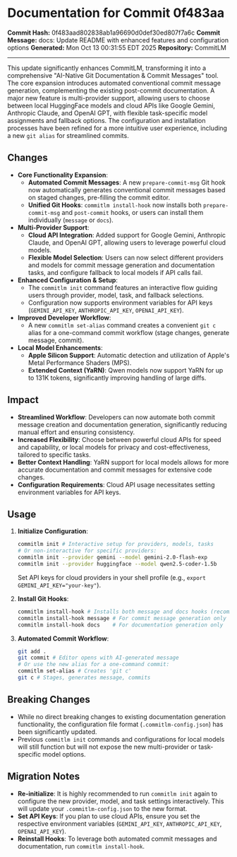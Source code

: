 # Documentation for Commit 0f483aa

**Commit Hash:** 0f483aad802838ab1a96690d0def30ed807f7a6c
**Commit Message:** docs: Update README with enhanced features and configuration options
**Generated:** Mon Oct 13 00:31:55 EDT 2025
**Repository:** CommitLM

---

This update significantly enhances CommitLM, transforming it into a comprehensive "AI-Native Git Documentation & Commit Messages" tool. The core expansion introduces automated conventional commit message generation, complementing the existing post-commit documentation. A major new feature is multi-provider support, allowing users to choose between local HuggingFace models and cloud APIs like Google Gemini, Anthropic Claude, and OpenAI GPT, with flexible task-specific model assignments and fallback options. The configuration and installation processes have been refined for a more intuitive user experience, including a new `git alias` for streamlined commits.

## Changes

*   **Core Functionality Expansion**:
    *   **Automated Commit Messages**: A new `prepare-commit-msg` Git hook now automatically generates conventional commit messages based on staged changes, pre-filling the commit editor.
    *   **Unified Git Hooks**: `commitlm install-hook` now installs both `prepare-commit-msg` and `post-commit` hooks, or users can install them individually (`message` or `docs`).
*   **Multi-Provider Support**:
    *   **Cloud API Integration**: Added support for Google Gemini, Anthropic Claude, and OpenAI GPT, allowing users to leverage powerful cloud models.
    *   **Flexible Model Selection**: Users can now select different providers and models for commit message generation and documentation tasks, and configure fallback to local models if API calls fail.
*   **Enhanced Configuration & Setup**:
    *   The `commitlm init` command features an interactive flow guiding users through provider, model, task, and fallback selections.
    *   Configuration now supports environment variables for API keys (`GEMINI_API_KEY`, `ANTHROPIC_API_KEY`, `OPENAI_API_KEY`).
*   **Improved Developer Workflow**:
    *   A new `commitlm set-alias` command creates a convenient `git c` alias for a one-command commit workflow (stage changes, generate message, commit).
*   **Local Model Enhancements**:
    *   **Apple Silicon Support**: Automatic detection and utilization of Apple's Metal Performance Shaders (MPS).
    *   **Extended Context (YaRN)**: Qwen models now support YaRN for up to 131K tokens, significantly improving handling of large diffs.

## Impact

*   **Streamlined Workflow**: Developers can now automate both commit message creation and documentation generation, significantly reducing manual effort and ensuring consistency.
*   **Increased Flexibility**: Choose between powerful cloud APIs for speed and capability, or local models for privacy and cost-effectiveness, tailored to specific tasks.
*   **Better Context Handling**: YaRN support for local models allows for more accurate documentation and commit messages for extensive code changes.
*   **Configuration Requirements**: Cloud API usage necessitates setting environment variables for API keys.

## Usage

1.  **Initialize Configuration**:
    ```bash
    commitlm init # Interactive setup for providers, models, tasks
    # Or non-interactive for specific providers:
    commitlm init --provider gemini --model gemini-2.0-flash-exp
    commitlm init --provider huggingface --model qwen2.5-coder-1.5b
    ```
    Set API keys for cloud providers in your shell profile (e.g., `export GEMINI_API_KEY="your-key"`).

2.  **Install Git Hooks**:
    ```bash
    commitlm install-hook # Installs both message and docs hooks (recommended)
    commitlm install-hook message # For commit message generation only
    commitlm install-hook docs    # For documentation generation only
    ```

3.  **Automated Commit Workflow**:
    ```bash
    git add .
    git commit # Editor opens with AI-generated message
    # Or use the new alias for a one-command commit:
    commitlm set-alias # Creates 'git c'
    git c # Stages, generates message, commits
    ```

## Breaking Changes

*   While no direct breaking changes to existing documentation generation functionality, the configuration file format (`.commitlm-config.json`) has been significantly updated.
*   Previous `commitlm init` commands and configurations for local models will still function but will not expose the new multi-provider or task-specific model options.

## Migration Notes

*   **Re-initialize**: It is highly recommended to run `commitlm init` again to configure the new provider, model, and task settings interactively. This will update your `.commitlm-config.json` to the new format.
*   **Set API Keys**: If you plan to use cloud APIs, ensure you set the respective environment variables (`GEMINI_API_KEY`, `ANTHROPIC_API_KEY`, `OPENAI_API_KEY`).
*   **Reinstall Hooks**: To leverage both automated commit messages and documentation, run `commitlm install-hook`.